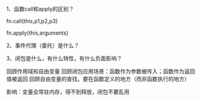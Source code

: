 1、函数call和apply的区别？

fn.call(this,p1,p2,p3)

fn.apply(this,arguments)

2、事件代理（委托）是什么？

3、闭包是什么，有什么特性，有什么负面影响？

回顾作用域和自由变量
回顾闭包应用场景：函数作为参数被传入；函数作为返回值被返回
回顾自由变量的查找，要在函数定义的地方（而非函数执行的地方）

影响：变量会常驻内存，得不到释放，闭包不要乱用